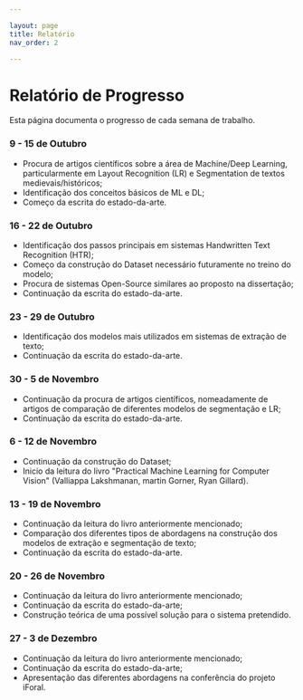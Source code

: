 ```yaml
---

layout: page
title: Relatório
nav_order: 2

---
```



# Relatório de Progresso

Esta página documenta o progresso de cada semana de trabalho.

### 9 - 15 de Outubro
- Procura de artigos científicos sobre a área de Machine/Deep Learning, particularmente em Layout Recognition (LR) e Segmentation de textos medievais/históricos;
- Identificação dos conceitos básicos de ML e DL;
- Começo da escrita do estado-da-arte.

### 16 - 22 de Outubro
- Identificação dos passos principais em sistemas Handwritten Text Recognition (HTR);
- Começo da construção do Dataset necessário futuramente no treino do modelo;
- Procura de sistemas Open-Source similares ao proposto na dissertação;
- Continuação da escrita do estado-da-arte.

### 23 - 29 de Outubro
- Identificação dos modelos mais utilizados em sistemas de extração de texto;
- Continuação da escrita do estado-da-arte.

### 30 - 5 de Novembro
- Continuação da procura de artigos científicos, nomeadamente de artigos de comparação de diferentes modelos de segmentação e LR;
- Continuação da escrita do estado-da-arte.

### 6 - 12 de Novembro
- Continuação da construção do Dataset;
- Inicio da leitura do livro "Practical Machine Learning for Computer Vision" (Valliappa Lakshmanan, martin Gorner, Ryan Gillard).

### 13 - 19 de Novembro
- Continuação da leitura do livro anteriormente mencionado;
- Comparação dos diferentes tipos de abordagens na construção dos modelos de extração e segmentação de texto;
- Continuação da escrita do estado-da-arte.

### 20 - 26 de Novembro
- Continuação da leitura do livro anteriormente mencionado;
- Continuação da escrita do estado-da-arte;
- Construção teórica de uma possível solução para o sistema pretendido.

### 27 - 3 de Dezembro
- Continuação da leitura do livro anteriormente mencionado;
- Continuação da escrita do estado-da-arte;
- Apresentação das diferentes abordagens na conferência do projeto iForal.